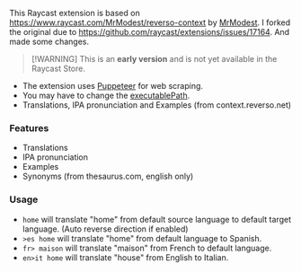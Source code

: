 This Raycast extension is based on https://www.raycast.com/MrModest/reverso-context by [MrModest](https://www.raycast.com/MrModest).
I forked the original due to https://github.com/raycast/extensions/issues/17164. And made some changes.

> [!WARNING] This is an **early version** and is not yet available in the Raycast Store.

- The extension uses [Puppeteer](https://pptr.dev/) for web scraping.  
- You may have to change the [executablePath](https://github.com/adielBm/raycast-extension-reverso-context/blob/59e7920817dc98f5d6b4db73f3c6a61072761007/src/reversoApi.tsx#L27).
- Translations, IPA pronunciation and Examples (from context.reverso.net)

### Features

- Translations
- IPA pronunciation
- Examples
- Synonyms (from thesaurus.com, english only)

### Usage

- `home` will translate "home" from default source language to default target language. (Auto reverse direction if enabled)
- `>es home` will translate "home" from default language to Spanish.
- `fr> maison` will translate "maison" from French to default language.
- `en>it home` will translate "house" from English to Italian.